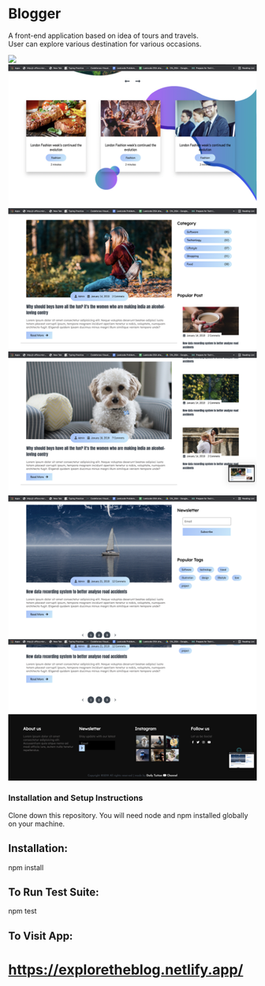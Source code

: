 # Blogger
A front-end application based on idea of tours and travels.
<br>
User can explore various destination for various occasions.
<br>




<img src="ss2021-10-28 at 9.17.19 PM.png">
<br>
<img src="ss 2021-10-28 at 9.17.29 PM-1.png">
<br>
<img src="ss 2021-10-28 at 9.17.36 PM.png">
<br>
<img src="ss 2021-10-28 at 9.17.41 PM.png">
<br>
<img src="ss 2021-10-28 at 9.17.48 PM.png">
<br>
<img src="ss 2021-10-28 at 9.17.52 PM.png">
<br>


### Installation and Setup Instructions

Clone down this repository. You will need node and npm installed globally on your machine.

## Installation:
npm install

## To Run Test Suite:
npm test

## To Visit App:
# https://exploretheblog.netlify.app/


